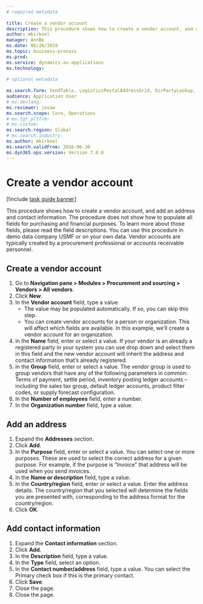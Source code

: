 ```yaml
--- 
# required metadata 
 
title: Create a vendor account
description: This procedure shows how to create a vendor account, and add an address and contact information. 
author: mkirknel
manager: AnnBe 
ms.date: 06/26/2019
ms.topic: business-process 
ms.prod:  
ms.service: dynamics-ax-applications 
ms.technology:  
 
# optional metadata 
 
ms.search.form: VendTable, LogisticsPostalAddressGrid, DirPartyLookup, LogisticsPostalAddress, SysLookupMultiSelectGrid 
audience: Application User 
# ms.devlang:  
ms.reviewer: josaw
ms.search.scope: Core, Operations 
# ms.tgt_pltfrm:  
# ms.custom:  
ms.search.region: Global
# ms.search.industry: 
ms.author: mkirknel
ms.search.validFrom: 2016-06-30 
ms.dyn365.ops.version: Version 7.0.0 
---
```

# Create a vendor account

[!include [task guide banner](../../includes/task-guide-banner.md)]

This procedure shows how to create a vendor account, and add an address and contact information. The procedure does not show how to populate all fields for purchasing and financial purposes. To learn more about those fields, please read the field descriptions. You can use this procedure in demo data company USMF or on your own data. Vendor accounts are typically created by a procurement professional or accounts receivable personnel.


## Create a vendor account
1. Go to **Navigation pane > Modules > Procurement and sourcing > Vendors > All vendors**.
2. Click **New**.
3. In the **Vendor account** field, type a value.
    - The value may be populated automatically. If so, you can skip this step.  
    - You can create vendor accounts for a person or organization. This will affect which fields are available. In this example, we’ll create a vendor account for an organization.   
4. In the **Name** field, enter or select a value. If your vendor is an already a registered party in your system you can use drop down and select them in this field and the new vendor account will inherit the address and contact information that’s already registered.
5. In the **Group** field, enter or select a value. The vendor group is used to group vendors that have any of the following parameters in common: Terms of payment, settle period, inventory posting ledger accounts – including the sales tax group, default ledger accounts, product filter codes, or supply forecast configuration.
6. In the **Number of employees** field, enter a number.
7. In the **Organization number** field, type a value.

## Add an address
1. Expand the **Addresses** section.
2. Click **Add**.
3. In the **Purpose** field, enter or select a value. You can select one or more purposes. These are used to select the correct address for a given purpose. For example, if the purpose is “Invoice” that address will be used when you send invoices.
4. In the **Name or description** field, type a value.
5. In the **Country/region** field, enter or select a value. Enter the address details. The country/region that you selected will determine the fields you are presented with, corresponding to the address format for the country/region. 
6. Click **OK**.

## Add contact information
1. Expand the **Contact information** section.
2. Click **Add**.
3. In the **Description** field, type a value.
4. In the **Type** field, select an option.
5. In the **Contact number/address** field, type a value. You can select the Primary check box if this is the primary contact.  
6. Click **Save**.
7. Close the page.
8. Close the page.


